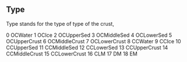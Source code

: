 <!--
This is a doc for program GeoNeutrinoFlux
-->

## Type
Type stands for the type of type of the crust,

0     OCWater
1     OCIce
2     OCUpperSed
3     OCMiddleSed
4     OCLowerSed
5     OCUpperCrust
6     OCMiddleCrust
7     OCLowerCrust
8     CCWater
9     CCIce
10    CCUpperSed
11    CCMiddleSed
12    CCLowerSed
13    CCUpperCrust
14    CCMiddleCrust
15    CCLowerCrust
16    CLM
17    DM
18    EM
